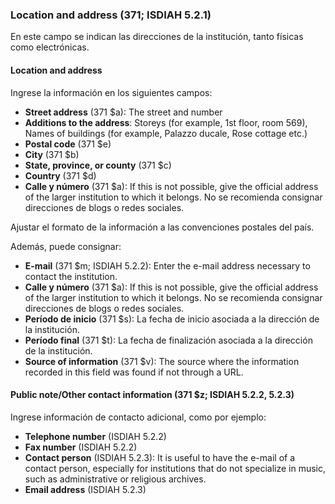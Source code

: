 ### Location and address (371; ISDIAH 5.2.1)

En este campo se indican las direcciones de la institución, tanto físicas como electrónicas.

#### Location and address

Ingrese la información en los siguientes campos:

- **Street address** (371 $a): The street and number
- **Additions to the address**: Storeys (for example, 1st floor, room 569), Names of buildings (for example, Palazzo ducale, Rose cottage etc.)
- **Postal code** (371 $e)
- **City** (371 $b)
- **State, province, or county** (371 $c)
- **Country** (371 $d)
- **Calle y número** (371 $a): If this is not possible, give the official address of the larger institution to which it belongs. No se recomienda consignar direcciones de blogs o redes sociales.

Ajustar el formato de la información a las convenciones postales del país.

Además, puede consignar:

- **E-mail** (371 $m; ISDIAH 5.2.2): Enter the e-mail address necessary to contact the institution.
- **Calle y número** (371 $a): If this is not possible, give the official address of the larger institution to which it belongs. No se recomienda consignar direcciones de blogs o redes sociales.
- **Período de inicio** (371 $s): La fecha de inicio asociada a la dirección de la institución.
- **Período final** (371 $t): La fecha de finalización asociada a la dirección de la institución.
- **Source of information** (371 $v): The source where the information recorded in this field was found if not through a URL.

#### Public note/Other contact information (371 $z; ISDIAH 5.2.2, 5.2.3)

Ingrese información de contacto adicional, como por ejemplo:
- **Telephone number** (ISDIAH 5.2.2)
- **Fax number** (ISDIAH 5.2.2)
- **Contact person** (ISDIAH 5.2.3): It is useful to have the e-mail of a contact person, especially for institutions that do not specialize in music, such as administrative or religious archives.
- **Email address** (ISDIAH 5.2.3)
